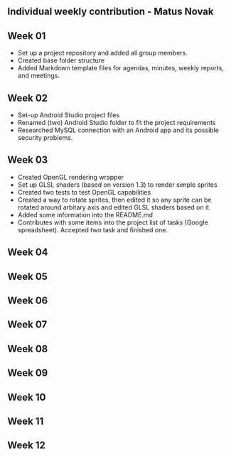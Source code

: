 Individual weekly contribution - Matus Novak
------------------------------------------

## Week 01

* Set up a project repository and added all group members.
* Created base folder structure
* Added Markdown template files for agendas, minutes, weekly reports, and meetings.

## Week 02

* Set-up Android Studio project files
* Renamed (two) Android Studio folder to fit the project requirements 
* Researched MySQL connection with an Android app and its possible security problems.

## Week 03

* Created OpenGL rendering wrapper
* Set up GLSL shaders (based on version 1.3) to render simple sprites
* Created two tests to test OpenGL capabilities
* Created a way to rotate sprites, then edited it so any sprite can be rotated around arbitary axis and edited GLSL shaders based on it.
* Added some information into the README.md 
* Contributes with some items into the project list of tasks (Google spreadsheet). Accepted two task and finished one.

## Week 04

## Week 05

## Week 06

## Week 07

## Week 08

## Week 09

## Week 10

## Week 11

## Week 12
